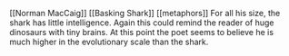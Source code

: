 [[Norman MacCaig]] [[Basking Shark]]
[[metaphors]]
 For all his size, the shark has little intelligence. Again this could remind the reader of huge dinosaurs with tiny brains. At this point the poet seems to believe he is much higher in the evolutionary scale than the shark.